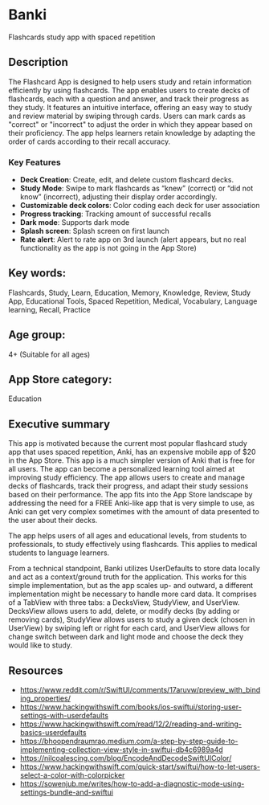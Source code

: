 # Banki
Flashcards study app with spaced repetition

## Description

The Flashcard App is designed to help users study and retain information efficiently by using flashcards. The app enables users to create decks of flashcards, each with a question and answer, and track their progress as they study. It features an intuitive interface, offering an easy way to study and review material by swiping through cards. Users can mark cards as "correct" or "incorrect" to adjust the order in which they appear based on their proficiency. The app helps learners retain knowledge by adapting the order of cards according to their recall accuracy.

### Key Features

- **Deck Creation**: Create, edit, and delete custom flashcard decks.
- **Study Mode**: Swipe to mark flashcards as “knew” (correct) or “did not know” (incorrect), adjusting their display order accordingly.
- **Customizable deck colors**: Color coding each deck for user association
- **Progress tracking**: Tracking amount of successful recalls
- **Dark mode**: Supports dark mode
- **Splash screen**: Splash screen on first launch
- **Rate alert**: Alert to rate app on 3rd launch (alert appears, but no real functionality as the app is not going in the App Store)



## Key words:
Flashcards, Study, Learn, Education, Memory, Knowledge, Review, Study App, Educational Tools, Spaced Repetition, Medical, Vocabulary, Language learning, Recall, Practice

## Age group:
4+ (Suitable for all ages)

## App Store category:
Education

## Executive summary
This app is motivated because the current most popular flashcard study app that uses spaced repetition, Anki, has an expensive mobile app of $20 in the App Store. This app is a much simpler version of Anki that is free for all users. The app can become a personalized learning tool aimed at improving study efficiency. The app allows users to create and manage decks of flashcards, track their progress, and adapt their study sessions based on their performance. The app fits into the App Store landscape by addressing the need for a FREE Anki-like app that is very simple to use, as Anki can get very complex sometimes with the amount of data presented to the user about their decks.

The app helps users of all ages and educational levels, from students to professionals, to study effectively using flashcards. This applies to medical students to language learners. 

From a technical standpoint, Banki utilizes UserDefaults to store data locally and act as a context/ground truth for the application. This works for this simple implementation, but as the app scales up- and outward, a different implementation might be necessary to handle more card data. It comprises of a TabView with three tabs: a DecksView, StudyView, and UserView. DecksView allows users to add, delete, or modify decks (by adding or removing cards), StudyView allows users to study a given deck (chosen in UserView) by swiping left or right for each card, and UserView allows for change switch between dark and light mode and choose the deck they would like to study.
 
## Resources

- https://www.reddit.com/r/SwiftUI/comments/17aruvw/preview_with_binding_properties/
- https://www.hackingwithswift.com/books/ios-swiftui/storing-user-settings-with-userdefaults
- https://www.hackingwithswift.com/read/12/2/reading-and-writing-basics-userdefaults
- https://bhoopendraumrao.medium.com/a-step-by-step-guide-to-implementing-collection-view-style-in-swiftui-db4c6989a4d
- https://nilcoalescing.com/blog/EncodeAndDecodeSwiftUIColor/
- https://www.hackingwithswift.com/quick-start/swiftui/how-to-let-users-select-a-color-with-colorpicker
- https://sowenjub.me/writes/how-to-add-a-diagnostic-mode-using-settings-bundle-and-swiftui 






